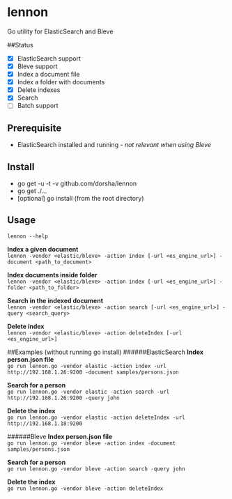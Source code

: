 # lennon
Go utility for ElasticSearch and Bleve

##Status
- [x] ElasticSearch support
- [x] Bleve support
- [x] Index a document file
- [x] Index a folder with documents
- [x] Delete indexes
- [x] Search
- [ ] Batch support

## Prerequisite
* ElasticSearch installed and running - *not relevant when using Bleve*

## Install
* go get -u -t -v github.com/dorsha/lennon
* go get ./...
* [optional] go install (from the root directory)

## Usage
```lennon --help ```  

**Index a given document**  
```lennon -vendor <elastic/bleve> -action index [-url <es_engine_url>] -document <path_to_document> ```

**Index documents inside folder**  
```lennon -vendor <elastic/bleve> -action index [-url <es_engine_url>] -folder <path_to_folder> ```

**Search in the indexed document**  
```lennon -vendor <elastic/bleve> -action search [-url <es_engine_url>] -query <search_query> ```  

**Delete index**  
```lennon -vendor <elastic/bleve> -action deleteIndex [-url <es_engine_url>] ```  

##Examples (without running go install)
######ElasticSearch
**Index person.json file**  
```go run lennon.go -vendor elastic -action index -url http://192.168.1.26:9200 -document samples/persons.json ``` 

**Search for a person**  
```go run lennon.go -vendor elastic -action search -url http://192.168.1.26:9200 -query john ```

**Delete the index**  
```go run lennon.go -vendor elastic -action deleteIndex -url http://192.168.1.18:9200 ```

######Bleve
**Index person.json file**  
```go run lennon.go -vendor bleve -action index -document samples/persons.json ``` 

**Search for a person**  
```go run lennon.go -vendor bleve -action search -query john ```

**Delete the index**  
```go run lennon.go -vendor bleve -action deleteIndex ```
